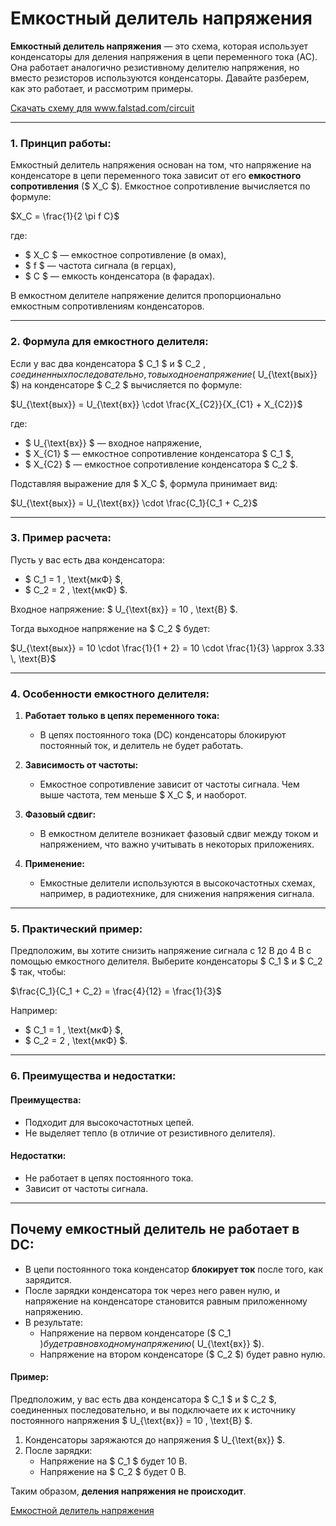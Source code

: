 # Емкостный делитель напряжения

**Емкостный делитель напряжения** — это схема, которая использует конденсаторы для деления напряжения в цепи переменного тока (AC). Она работает аналогично резистивному делителю напряжения, но вместо резисторов используются конденсаторы. Давайте разберем, как это работает, и рассмотрим примеры.

<a href="/theories_of_electrical_circuits/falstad/circuitjs-85.txt" download="circuitjs-85.txt">Скачать схему для www.falstad.com/circuit</a>

---

### **1. Принцип работы:**
Емкостный делитель напряжения основан на том, что напряжение на конденсаторе в цепи переменного тока зависит от его **емкостного сопротивления** ($ X_C $). Емкостное сопротивление вычисляется по формуле:
 
$X_C = \frac{1}{2 \pi f C}$
 
где:
- $ X_C $ — емкостное сопротивление (в омах),
- $ f $ — частота сигнала (в герцах),
- $ C $ — емкость конденсатора (в фарадах).

В емкостном делителе напряжение делится пропорционально емкостным сопротивлениям конденсаторов.

---

### **2. Формула для емкостного делителя:**
Если у вас два конденсатора $ C_1 $ и $ C_2 $, соединенных последовательно, то выходное напряжение ($ U_{\text{вых}} $) на конденсаторе $ C_2 $ вычисляется по формуле:
 
$U_{\text{вых}} = U_{\text{вх}} \cdot \frac{X_{C2}}{X_{C1} + X_{C2}}$
 
где:
- $ U_{\text{вх}} $ — входное напряжение,
- $ X_{C1} $ — емкостное сопротивление конденсатора $ C_1 $,
- $ X_{C2} $ — емкостное сопротивление конденсатора $ C_2 $.

Подставляя выражение для $ X_C $, формула принимает вид:
 
$U_{\text{вых}} = U_{\text{вх}} \cdot \frac{C_1}{C_1 + C_2}$
 

---

### **3. Пример расчета:**
Пусть у вас есть два конденсатора:
- $ C_1 = 1 \, \text{мкФ} $,
- $ C_2 = 2 \, \text{мкФ} $.

Входное напряжение: $ U_{\text{вх}} = 10 \, \text{В} $.

Тогда выходное напряжение на $ C_2 $ будет:
 
$U_{\text{вых}} = 10 \cdot \frac{1}{1 + 2} = 10 \cdot \frac{1}{3} \approx 3.33 \, \text{В}$
 

---

### **4. Особенности емкостного делителя:**
1. **Работает только в цепях переменного тока:**
   - В цепях постоянного тока (DC) конденсаторы блокируют постоянный ток, и делитель не будет работать.

2. **Зависимость от частоты:**
   - Емкостное сопротивление зависит от частоты сигнала. Чем выше частота, тем меньше $ X_C $, и наоборот.

3. **Фазовый сдвиг:**
   - В емкостном делителе возникает фазовый сдвиг между током и напряжением, что важно учитывать в некоторых приложениях.

4. **Применение:**
   - Емкостные делители используются в высокочастотных схемах, например, в радиотехнике, для снижения напряжения сигнала.

---

### **5. Практический пример:**
Предположим, вы хотите снизить напряжение сигнала с 12 В до 4 В с помощью емкостного делителя. Выберите конденсаторы $ C_1 $ и $ C_2 $ так, чтобы:
 
$\frac{C_1}{C_1 + C_2} = \frac{4}{12} = \frac{1}{3}$
 
Например:
- $ C_1 = 1 \, \text{мкФ} $,
- $ C_2 = 2 \, \text{мкФ} $.

---

### **6. Преимущества и недостатки:**
#### **Преимущества:**
- Подходит для высокочастотных цепей.
- Не выделяет тепло (в отличие от резистивного делителя).

#### **Недостатки:**
- Не работает в цепях постоянного тока.
- Зависит от частоты сигнала.

---


## Почему емкостный делитель не работает в DC:
- В цепи постоянного тока конденсатор **блокирует ток** после того, как зарядится.
- После зарядки конденсатора ток через него равен нулю, и напряжение на конденсаторе становится равным приложенному напряжению.
- В результате:
  - Напряжение на первом конденсаторе ($ C_1 $) будет равно входному напряжению ($ U_{\text{вх}} $).
  - Напряжение на втором конденсаторе ($ C_2 $) будет равно нулю.

#### Пример:
Предположим, у вас есть два конденсатора $ C_1 $ и $ C_2 $, соединенных последовательно, и вы подключаете их к источнику постоянного напряжения $ U_{\text{вх}} = 10 \, \text{В} $.

1. Конденсаторы заряжаются до напряжения $ U_{\text{вх}} $.
2. После зарядки:
   - Напряжение на $ C_1 $ будет 10 В.
   - Напряжение на $ C_2 $ будет 0 В.

Таким образом, **деления напряжения не происходит**.

[Емкостной делитель напряжения](https://diodov.net/emkostnoj-delitel-napryazheniya/)